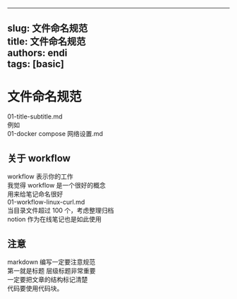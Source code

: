 
---  
slug: 文件命名规范  
title: 文件命名规范  
authors: endi  
tags: [basic]  
---  
  
  
# 文件命名规范  
  
01-title-subtitle.md  
例如  
01-docker compose 网络设置.md  
  
## 关于 workflow  
  
workflow 表示你的工作  
我觉得 workflow 是一个很好的概念  
用来给笔记命名很好  
01-workflow-linux-curl.md  
当目录文件超过 100 个，考虑整理归档  
notion 作为在线笔记也是如此使用  
  
## 注意  
  
markdown 编写一定要注意规范  
第一就是标题 层级标题非常重要  
一定要把文章的结构标记清楚  
代码要使用代码块。